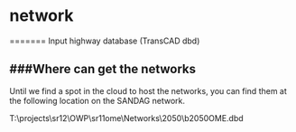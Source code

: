 # network
=======
Input highway database (TransCAD dbd)  

###Where can get the networks
------
Until we find a spot in the cloud to host the networks, you can find them at the following location on the SANDAG network.

T:\projects\sr12\OWP\sr11ome\Networks\2050\b2050OME.dbd